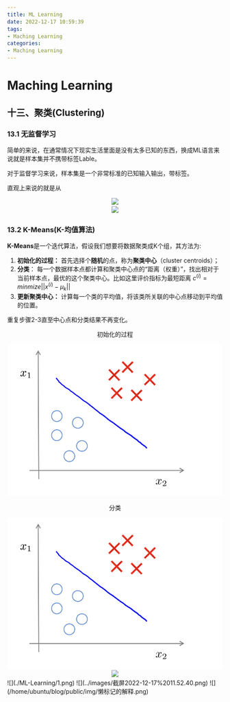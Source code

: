 ```yaml
---
title: ML Learning
date: 2022-12-17 10:59:39
tags:
- Maching Learning
categories:
- Maching Learning
---
```


# Maching Learning

## 十三、聚类(Clustering)
### 13.1 无监督学习
简单的来说，在通常情况下现实生活里面是没有太多已知的东西，换成ML语言来说就是样本集并不携带标签Lable。

对于监督学习来说，样本集是一个非常标准的已知输入输出，带标签。

直观上来说的就是从
<div style="text-align:center">
<img src="/home/ubuntu/blog/source/images/截屏2022-12-17 11.52.40.png" >
</div>

<div style="text-align:center">
<img src="/home/ubuntu/blog/source/images/截屏2022-12-17 14.35.46.png">
</div>

### 13.2 K-Means(K-均值算法)
**K-Means**是一个迭代算法，假设我们想要将数据聚类成K个组，其方法为:

1. **初始化的过程：** 首先选择个**随机**的点，称为**聚类中心**（cluster centroids）；
2. **分类**： 每一个数据样本点都计算和聚类中心点的“距离（权重）”，找出相对于当前样本点，最优的这个聚类中心。比如这里评价指标为最短距离 $c^{(i)} = minmize || x^{(i)} - \mu_k||$
3. **更新聚类中心：** 计算每一个类的平均值，将该类所关联的中心点移动到平均值的位置。

重复步骤2-3直至中心点和分类结果不再变化。

<p style="text-align:center">初始化的过程</p>
<div style="text-align:center">
<img src="./ML-Learning/1.png">
</div>

 <p style="text-align:center">分类</p>
 <div style="text-align:center">
<img src="./ML-Learning/1.png">
</div>


 <div style="text-align:center">
<img src="/home/ubuntu/blog/public/images/1.png">
</div>
![](./ML-Learning/1.png)
![](../images/截屏2022-12-17%2011.52.40.png)
![](/home/ubuntu/blog/public/img/懒标记的解释.png)